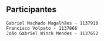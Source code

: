 ## Participantes

    Gabriel Machado Magalhães - 1137910
    Francisco Volpato - 1137866
    João Gabriel Winck Mendes - 1137652
